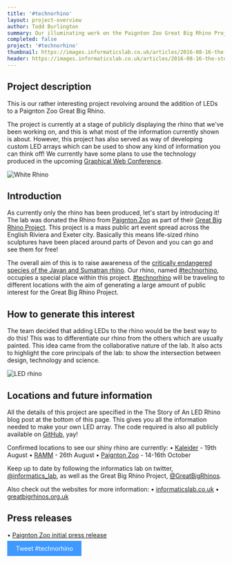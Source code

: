 ```yaml
---
title: '#technorhino'
layout: project-overview
author: Todd Burlington
summary: Our illuminating work on the Paignton Zoo Great Big Rhino Project.
completed: false
project: '#technorhino'
thumbnail: https://images.informaticslab.co.uk/articles/2016-08-16-the-story-of-an-led-rhino/rainbow.JPG
header: https://images.informaticslab.co.uk/articles/2016-08-16-the-story-of-an-led-rhino/header.JPG
---
```

## Project description
This is our rather interesting project revolving around the addition of LEDs to a Paignton Zoo Great Big Rhino.

The project is currently at a stage of publicly displaying the rhino that we've been working on, and this is what most of the information currently shown is about. However, this project has also served as way of developing custom LED arrays which can be used to show any kind of information you can think off! We currently have some plans to use the technology produced in the upcoming [Graphical Web Conference](http://2016.graphicalweb.org).

![White Rhino](https://images.informaticslab.co.uk/articles/2016-08-16-the-story-of-an-led-rhino/white.jpg)

## Introduction
As currently only the rhino has been produced, let's start by introducing it! The lab was donated the Rhino from [Paignton Zoo](http://www.paigntonzoo.org.uk) as part of their [Great Big Rhino Project](http://www.greatbigrhinos.org.uk). This project is a mass public art event spread across the English Riviera and Exeter city. Basically this means life-sized rhino sculptures have been placed around parts of Devon and you can go and see them for free!

The overall aim of this is to raise awareness of the [critically endangered species of the Javan and Sumatran rhino](http://www.greatbigrhinos.org.uk/supporting-conservation). Our rhino, named [#technorhino][#Technorhino], occupies a special place within this project. [#technorhino][#Technorhino] will be traveling to different locations with the aim of generating a large amount of public interest for the Great Big Rhino Project.

## How to generate this interest
The team decided that adding LEDs to the rhino would be the best way to do this! This was to differentiate our rhino from the others which are usually painted. This idea came from the collaborative nature of the lab. It also acts to highlight the core principals of the lab: to show the intersection between design, technology and science.

![LED rhino](https://images.informaticslab.co.uk/articles/2016-08-16-the-story-of-an-led-rhino/disco.gif)

## Locations and future information
All the details of this project are specified in the The Story of An LED Rhino blog post at the bottom of this page. This gives you all the information needed to make your own LED array. The code required is also all publicly available on [GitHub](https://github.com/met-office-lab/molab-rhino-api), yay!

Confirmed locations to see our shiny rhino are currently:
• [Kaleider](http://kaleider.com) - 19th August
• [RAMM](http://rammuseum.org.uk) - 26th August
• [Paignton Zoo](http://www.paigntonzoo.org.uk) - 14-16th October

Keep up to date by following the informatics lab on twitter, [@informatics_lab](https://twitter.com/informatics_lab), as well as the Great Big Rhino Project, [@GreatBigRhinos](https://twitter.com/greatbigrhinos).

Also check out the websites for more information:
• [informaticslab.co.uk](http://www.informaticslab.co.uk)
• [greatbigrhinos.org.uk](http://www.greatbigrhinos.org.uk)

## Press releases
• [Paignton Zoo initial press release ](http://www.greatbigrhinos.org.uk/news/detail/message-on-a-rhino)

<a href="https://twitter.com/intent/tweet?button_hashtag=technorhino" style="text-decoration:none; background-color: #4099FF; color: white; text-align: center; padding: 9px 20px;">Tweet #technorhino</a>

[#Technorhino]: https://twitter.com/search?q=%23technorhino&src=typd
